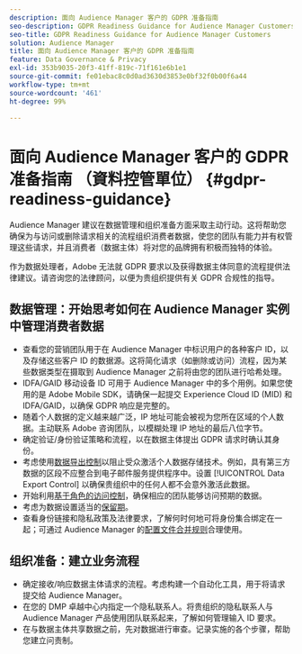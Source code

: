 ```yaml
---
description: 面向 Audience Manager 客户的 GDPR 准备指南
seo-description: GDPR Readiness Guidance for Audience Manager Customers
seo-title: GDPR Readiness Guidance for Audience Manager Customers
solution: Audience Manager
title: 面向 Audience Manager 客户的 GDPR 准备指南
feature: Data Governance & Privacy
exl-id: 353b9035-20f3-41ff-819c-71f161e6b1e1
source-git-commit: fe01ebac8c0d0ad3630d3853e0bf32f0b00f6a44
workflow-type: tm+mt
source-wordcount: '461'
ht-degree: 99%

---
```


# 面向 Audience Manager 客户的 GDPR 准备指南 （資料控管單位） {#gdpr-readiness-guidance}

Audience Manager 建议在数据管理和组织准备方面采取主动行动。这将帮助您确保为与访问或删除请求相关的流程组织消费者数据，使您的团队有能力并有权管理这些请求，并且消费者（数据主体）将对您的品牌拥有积极而独特的体验。

作为数据处理者，Adobe 无法就 GDPR 要求以及获得数据主体同意的流程提供法律建议。请咨询您的法律顾问，以便为贵组织提供有关 GDPR 合规性的指导。

## 数据管理：开始思考如何在 Audience Manager 实例中管理消费者数据

* 查看您的营销团队用于在 Audience Manager 中标识用户的各种客户 ID，以及存储这些客户 ID 的数据源。这将简化请求（如删除或访问）流程，因为某些数据类型在摄取到 Audience Manager 之前将由您的团队进行哈希处理。
* IDFA/GAID 移动设备 ID 可用于 Audience Manager 中的多个用例。如果您使用的是 Adobe Mobile SDK，请确保一起提交 Experience Cloud ID (MID) 和 IDFA/GAID，以确保 GDPR 响应是完整的。
* 随着个人数据的定义越来越广泛，IP 地址可能会被视为您所在区域的个人数据。主动联系 Adobe 咨询团队，以模糊处理 IP 地址的最后八位字节。
* 确定验证/身份验证策略和流程，以在数据主体提出 GDPR 请求时确认其身份。
* 考虑使用[数据导出控制](../../features/data-export-controls.md)以阻止受众激活个人数据存储技术。例如，具有第三方数据的区段不应整合到电子邮件服务提供程序中。设置 [!UICONTROL Data Export Control] 以确保贵组织中的任何人都不会意外激活此数据。
* 开始利用[基于角色的访问控制](../../features/administration/administration-overview.md)，确保相应的团队能够访问预期的数据。
* 考虑为数据设置适当的[保留期](../../faq/faq-privacy.md#data-retention-faq)。
* 查看身份链接和隐私政策及法律要求，了解何时何地可将身份集合绑定在一起；可通过 Audience Manager 的[配置文件合并规则](../../features/profile-merge-rules/merge-rules-overview.md)合理使用。

## 组织准备：建立业务流程

* 确定接收/响应数据主体请求的流程。考虑构建一个自动化工具，用于将请求提交给 Audience Manager。
* 在您的 DMP 卓越中心内指定一个隐私联系人。将贵组织的隐私联系人与 Audience Manager 产品使用团队联系起来，了解如何管理输入 ID 要求。
* 在与数据主体共享数据之前，先对数据进行审查。记录实施的各个步骤，帮助您建立问责制。
